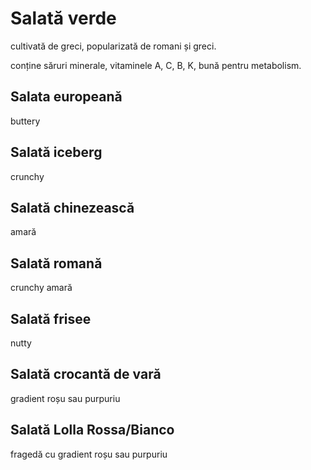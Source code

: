 # Salată verde

cultivată de greci, popularizată de romani și greci.

conține săruri minerale, vitaminele A, C, B, K, bună pentru metabolism.

## Salata europeană

buttery

## Salată iceberg

crunchy

## Salată chinezească

amară

## Salată romană

crunchy amară

## Salată frisee

nutty

## Salată crocantă de vară

gradient roșu sau purpuriu

## Salată Lolla Rossa/Bianco

fragedă cu gradient roșu sau purpuriu
